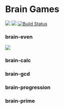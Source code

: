 # Brain Games

<a href="https://codeclimate.com/github/codeclimate/codeclimate/maintainability"><img src="https://api.codeclimate.com/v1/badges/a99a88d28ad37a79dbf6/maintainability" /></a>
<a href="https://codeclimate.com/github/codeclimate/codeclimate/test_coverage"><img src="https://api.codeclimate.com/v1/badges/a99a88d28ad37a79dbf6/test_coverage" /></a>
[![Build Status](https://travis-ci.org/EvaOrdo/frontend-project-lvl1.svg?branch=master)](https://travis-ci.org/EvaOrdo/frontend-project-lvl1)

### brain-even 

<a href="https://asciinema.org/a/298725" target="_blank"><img src="https://asciinema.org/a/298725.svg" /></a>

### brain-calc



### brain-gcd



### brain-progression



### brain-prime


